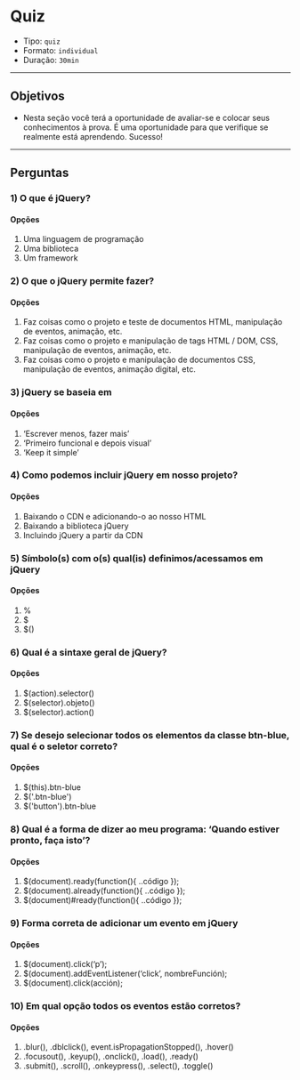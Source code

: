 # Quiz

- Tipo: `quiz`
- Formato: `individual`
- Duração: `30min`

***

## Objetivos

- Nesta seção você terá a oportunidade de avaliar-se e colocar seus
  conhecimentos à prova. É uma oportunidade para que verifique se realmente está
  aprendendo. Sucesso!

***

## Perguntas

### 1) O que é jQuery?

#### Opções

1. Uma linguagem de programação
2. Uma biblioteca
3. Um framework

<solution style="display:none;">2</solution>

### 2) O que o jQuery permite fazer?

#### Opções

1. Faz coisas como o projeto e teste de documentos HTML, manipulação de eventos,
   animação, etc.
2. Faz coisas como o projeto e manipulação de tags HTML / DOM, CSS, manipulação
   de eventos, animação, etc.
3. Faz coisas como o projeto e manipulação de documentos CSS, manipulação de
   eventos, animação digital, etc.

<solution style="display:none;">2</solution>

### 3) jQuery se baseia em

#### Opções

1. ‘Escrever menos, fazer mais’
2. ‘Primeiro funcional e depois visual’
3. ‘Keep it simple’

<solution style="display:none;">1</solution>

### 4) Como podemos incluir jQuery em nosso projeto?

#### Opções

1. Baixando o CDN e adicionando-o ao nosso HTML
2. Baixando a biblioteca jQuery
3. Incluindo jQuery a partir da CDN

<solution style="display:none;">2,3</solution>

### 5) Símbolo(s) com o(s) qual(is) definimos/acessamos em jQuery

#### Opções

1. %
2. $
3. $()

<solution style="display:none;">3</solution>

### 6) Qual é a sintaxe geral de jQuery?

#### Opções

1. $(action).selector()
2. $(selector).objeto()
3. $(selector).action()

<solution style="display:none;">3</solution>

### 7) Se desejo selecionar todos os elementos da classe btn-blue, qual é o seletor correto?

#### Opções

1. $(this).btn-blue
2. $('.btn-blue')
3. $('button').btn-blue

<solution style="display:none;">2</solution>

### 8) Qual é a forma de dizer ao meu programa: ‘Quando estiver pronto, faça isto’?

#### Opções

1. $(document).ready(function(){ ..código });
2. $(document).already(function(){ ..código });
3. $(document)#ready(function(){ ..código });

<solution style="display:none;">1</solution>

### 9) Forma correta de adicionar um evento em jQuery

#### Opções

1. $(document).click(‘p’);
2. $(document).addEventListener(‘click’, nombreFunción);
3. $(document).click(acción);

<solution style="display:none;">3</solution>

### 10) Em qual opção todos os eventos estão corretos?

#### Opções

1. .blur(), .dblclick(), event.isPropagationStopped(), .hover()
2. .focusout(), .keyup(), .onclick(), .load(), .ready()
3. .submit(), .scroll(), .onkeypress(), .select(), .toggle()

<solution style="display:none;">1</solution>
